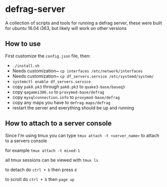 # defrag-server
A collection of scripts and tools for running a defrag server, these were built for ubuntu 16.04 i363, but likely will work on other versions


## How to use
First customize the `config.json` file, then:

 * `./install.sh`
 * Needs customization~ `cp interfaces /etc/network/interfaces`
 * Needs customization~ `cp df_servers.service /etc/systemd/system/`
 * `systemctl enable df_servers.service`
 * copy `pak0.pk3` through `pak8.pk3` to `quake3-base/baseq3`
 * copy `qagamei386.so` to `proxymod-base/defrag`
 * copy `mysqlconnection.info` to `proxymod-base/defrag`
 * copy any maps you have to `defrag-maps/defrag`
 * restart the server and everything should be up and running



## How to attach to a server console
Since I'm using tmux you can type `tmux attach -t <server_name>` to attach to a servers console

for example `tmux attach -t mixed-1`

all tmux sessions can be viewed with `tmux ls`

to detach do `ctrl + b` then press `d`

to scroll do `ctrl + b` then `page up`

